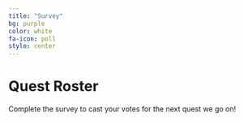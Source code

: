 ```yaml
---
title: "Survey"
bg: purple
color: white
fa-icon: poll
style: center
---
```


# Quest Roster
Complete the survey to cast your votes for the next quest we go on!

<script type='text/javascript' src='http://www.sogosurvey.com/zdm/embed.aspx?val=QsQsQQYVXsUUPsSUP&key=VsRPSTPYsQsPsPsP'> </script>
